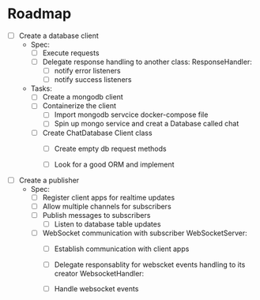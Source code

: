 # Roadmap

- [ ] Create a database client
    - Spec:
        - [ ] Execute requests
        - [ ] Delegate response handling to another class: 
            ResponseHandler:
            - [ ] notify error listeners
            - [ ] notify success listeners
    - Tasks:
        - [ ] Create a mongodb client
        - [ ] Containerize the client
            - [ ] Import mongodb servcice docker-compose file
            - [ ] Spin up mongo service and creat a Database called chat
        - [ ] Create ChatDatabase Client class
            - [ ] Create empty db request methods
            - [ ] Look for a good ORM and implement 


- [ ] Create a publisher 
    - Spec: 
        - [ ] Register client apps  for realtime updates
        - [ ] Allow multiple channels for subscribers
        - [ ] Publish messages to subscribers 
            - [ ] Listen to database table updates
        - [ ] WebSocket communication with subscriber
            WebSocketServer:
            - [ ] Establish communication with client apps
            - [ ] Delegate responsablity for webscket events handling to its creator
            WebsocketHandler:
            - [ ] Handle websocket events

